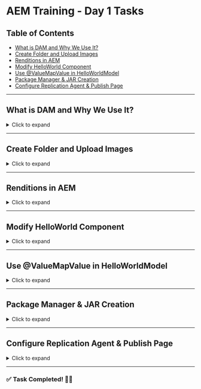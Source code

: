 # AEM Training - Day 1 Tasks

## Table of Contents
- [What is DAM and Why We Use It?](#what-is-dam-and-why-we-use-it)
- [Create Folder and Upload Images](#create-folder-and-upload-images)
- [Renditions in AEM](#renditions-in-aem)
- [Modify HelloWorld Component](#modify-helloworld-component)
- [Use @ValueMapValue in HelloWorldModel](#use-valuemapvalue-in-helloworldmodel)
- [Package Manager & JAR Creation](#package-manager--jar-creation)
- [Configure Replication Agent & Publish Page](#configure-replication-agent--publish-page)

---

## What is DAM and Why We Use It?

<details>
<summary>Click to expand</summary>

**DAM (Digital Asset Management)** is a system that allows users to store, manage, and retrieve digital assets (images, videos, documents, etc.) efficiently. AEM provides a built-in DAM system under `/content/dam` for asset management.

**Why use DAM?**
- Centralized storage for digital assets.
- Efficient metadata management.
- Image renditions for different formats and sizes.
- Asset versioning and workflow capabilities.

</details>

---

## Create Folder and Upload Images

<details>
<summary>Click to expand</summary>

### 📌 Steps to Create Folder & Upload Images
1. **Go to AEM DAM Console:**
   ```
   http://localhost:4502/assets.html/content/dam
   ```
2. **Create a new folder:**
   - Navigate to `/content/dam`.
   - Click **Create** → **Folder**.
   - Enter **Folder Name**: `myTraining` → Click **Create**.
   - Inside `myTraining`, create another folder: `us/en-us`.
3. **Upload 2 Images:**
   - Open `us/en-us` folder.
   - Click **Upload** → Select 2 images from your system.
   - Click **Save**.
4. **Author Images on Page:**
   - Open **Sites Console**: `http://localhost:4502/sites.html/content/myTraining`.
   - Edit your page and drag & drop an **Image Component**.
   - Select one of the uploaded images and **Save** the page.

</details>

---

## Renditions in AEM

<details>
<summary>Click to expand</summary>

**What are Renditions?**
Renditions are different variations of an image created automatically when you upload an asset to DAM. AEM generates renditions in multiple sizes and formats.

### 📌 Steps to Check Renditions
1. **Go to DAM Console:**
   ```
   http://localhost:4502/assets.html/content/dam/myTraining/us/en-us
   ```
2. Click on an uploaded image.
3. Click **View Properties** → Navigate to the **Renditions** tab.
4. Check the available renditions (e.g., thumbnail, web-optimized versions, etc.).

</details>

---

## Modify HelloWorld Component

<details>
<summary>Click to expand</summary>

### 📌 Steps to Add FirstName & LastName Fields

1. **Open CRXDE:** `http://localhost:4502/crx/de/`
2. Navigate to:
   ```
   /apps/myTraining/components/helloworld
   ```
3. Locate `cq:dialog` node and add two new fields:
   ```
   firstName (Text Field)
   lastName (Text Field)
   ```
4. Save and update `helloWorld.html`:
   ```html
   <div>
       <h2>Hello World Component</h2>
       <p>First Name: ${properties.firstName}</p>
       <p>Last Name: ${properties.lastName}</p>
   </div>
   ```
</details>

---

## Use @ValueMapValue in HelloWorldModel

<details>
<summary>Click to expand</summary>

### 📌 Steps to Implement @ValueMapValue

1. **Open Java file:**
   ```
   /core/src/main/java/com/myTraining/core/models/HelloWorldModel.java
   ```
2. Update model:
   ```java
   @ValueMapValue
   private String firstName;
   
   @ValueMapValue
   private String lastName;
   ```
3. Update `helloWorld.html`:
   ```html
   <div data-sly-use.model="com.myTraining.core.models.HelloWorldModel">
       <h2>Hello World Component</h2>
       <p>First Name: ${model.firstName}</p>
       <p>Last Name: ${model.lastName}</p>
   </div>
   ```
</details>

---

## Package Manager & JAR Creation

<details>
<summary>Click to expand</summary>

### 📌 Create DAM Package (Images)
1. Open **Package Manager**: `http://localhost:4502/crx/packmgr/index.jsp`
2. Create a new package:
   - Name: `myTraining_DAM_Package`
   - Group: `myTraining`
   - Path: `/content/dam/myTraining/us/en-us`
3. Click **Build** & **Download** the package.

### 📌 Create HelloWorld Component Package
1. Create another package:
   - Name: `myTraining_HelloWorld_Package`
   - Group: `myTraining`
   - Path: `/apps/myTraining/components/helloworld`
2. Click **Build** & **Download** the package.

</details>

---

## Configure Replication Agent & Publish Page

<details>
<summary>Click to expand</summary>

### 📌 Configure Replication Agent
1. Open **Replication Agents:**
   ```
   http://localhost:4502/etc/replication/agents.author.html
   ```
2. Edit **Default Agent**:
   - URI: `http://localhost:4503/bin/receive`
   - User: `admin`
   - Password: `admin`
3. Click **Test Connection** (Should say ✅ Successful).

### 📌 Publish Page to 4503
1. Open **Sites Console:**
   ```
   http://localhost:4502/sites.html/content
   ```
2. Select your page → Click **Publish**.
3. Open in **Publish Instance (4503):**
   ```
   http://localhost:4503/content/myTraining/us/en.html
   ```

</details>

---

### ✅ Task Completed! 🎉🚀

